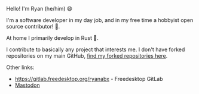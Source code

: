 Hello! I'm Ryan (he/him) 😄


I'm a software developer in my day job, and in my free time a hobbyist open source contributor! 🌃.


At home I primarily develop in Rust 🦀.


I contribute to basically any project that interests me. I don't have forked repositories on my main GitHub, [find my forked repositories here](https://github.com/ryanabx-contrib).


Other links:
- <https://gitlab.freedesktop.org/ryanabx> - Freedesktop GitLab
- <a rel="me" href="https://mastodon.social/@ryanabx">Mastodon</a>

